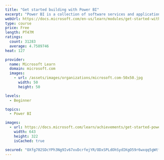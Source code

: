 ```yaml
---
title: "Get started building with Power BI"
excerpt: "Power BI is a collection of software services and applications that let you connect to all sorts of data sources and create compelling visuals and reports. You can benefit from receiving those reports, or you can share them with others inside or outside your organization. Learn the basics of Power BI, how its services and applications work together, and how they can be used to create or experience compelling visuals and analytics based on your data."
webUrl: https://docs.microsoft.com/en-us/learn/modules/get-started-with-power-bi/
type: course
price: Free
length: PT47M
ratings:
  count: 31283
  average: 4.7589746
heat: 127

provider:
  name: Microsoft Learn
  domain: microsoft.com
  images:
    - url: /assets/images/organizations/microsoft.com-50x50.jpg
      width: 50
      height: 50

levels:
  - Beginner

topics:
  - Power BI

images:
  - url: https://docs.microsoft.com/learn/achievements/get-started-power-bi-social.png
    width: 643
    height: 322
    isCached: true

secured: "OXfg702SDcYPh3Ng9Iv67xvDcrfejYR/ODxSPLdOhSydIKgO59r6wxqq5gWtffdczAL6VUZY45O9rrmoa7E8IjhMjMgF8PZBVKcGJuAU/JdPbPDt8mTgj/PCqL2zYUS/yE2vqUKTQDSKnvXpBHKofBbuU/7cNDNLi/lPWlxzxkpF5jwK3mKELCysEWrg+wxCr/l0RSq3cQUF4D56IUR5Ohnc2w4b6f+aSpDXxtFQR0aFFXBQBPr7+qq1dcubqBl00m5w18MJjz0eItPpqE+uZhmyS9nppTcadfIdUMTYjyFPN3IeQGaAnWdAdTas1/1E/L49AOoPnwPL1yGAMlGSGL4XvLKcQmhMT5Wku0kR+JQ+gJOMEjZGhj1EnqBwMO4jlRq+IZcPAWflnShA2soMSl1hAyR3H/59znXpQO7vBAmnsHdxoPH/pyHEeCYDhSHr;S3Qpgr2ZNW4QyS61dOpczA=="
---
```


